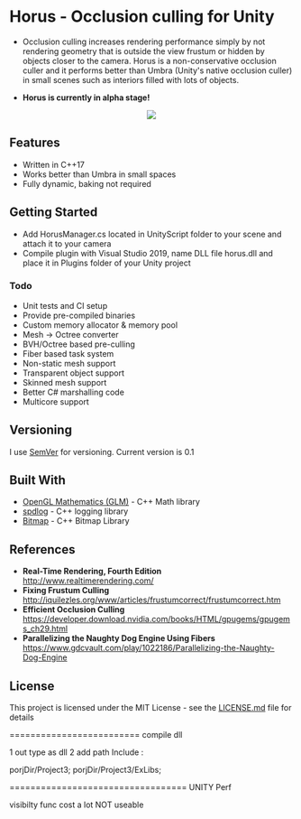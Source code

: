 # Horus - Occlusion culling for Unity

* Occlusion culling increases rendering performance simply by not rendering geometry that is outside the view frustum or hidden by objects closer to the camera. Horus is a non-conservative occlusion culler and it performs better than Umbra (Unity's native occlusion culler) in small scenes such as interiors filled with lots of objects.

* **Horus is currently in alpha stage!**

<p align="center">
<img src="https://github.com/FerzanK/Horus-Unity-Occlusion-Culling/blob/master/Documentation/VisibilityAnimation.gif"/>
</p>

## Features
* Written in C++17
* Works better than Umbra in small spaces
* Fully dynamic, baking not required

## Getting Started

* Add HorusManager.cs located in UnityScript folder to your scene and attach it to your camera
* Compile plugin with Visual Studio 2019, name DLL file horus.dll and place it in Plugins folder of your Unity project


### Todo

* Unit tests and CI setup
* Provide pre-compiled binaries
* Custom memory allocator & memory pool
* Mesh -> Octree converter
* BVH/Octree based pre-culling
* Fiber based task system
* Non-static mesh support
* Transparent object support
* Skinned mesh support
* Better C# marshalling code
* Multicore support

## Versioning

I use [SemVer](http://semver.org/) for versioning. Current version is 0.1

## Built With

* [OpenGL Mathematics (GLM)](https://github.com/g-truc/glm) - C++ Math library
* [spdlog](https://github.com/gabime/spdlog) - C++ logging library
* [Bitmap](https://github.com/ArashPartow/bitmap) - C++ Bitmap Library

## References

* **Real-Time Rendering, Fourth Edition** http://www.realtimerendering.com/
* **Fixing Frustum Culling**  http://iquilezles.org/www/articles/frustumcorrect/frustumcorrect.htm
* **Efficient Occlusion Culling** https://developer.download.nvidia.com/books/HTML/gpugems/gpugems_ch29.html
* **Parallelizing the Naughty Dog Engine Using Fibers**  https://www.gdcvault.com/play/1022186/Parallelizing-the-Naughty-Dog-Engine

## License

This project is licensed under the MIT License - see the [LICENSE.md](LICENSE.md) file for details



=========================
compile dll

1 out type as dll
2 add path Include :

porjDir/Project3;
porjDir/Project3/ExLibs;

==================================
UNITY Perf

visibilty func cost a lot 
NOT useable 
